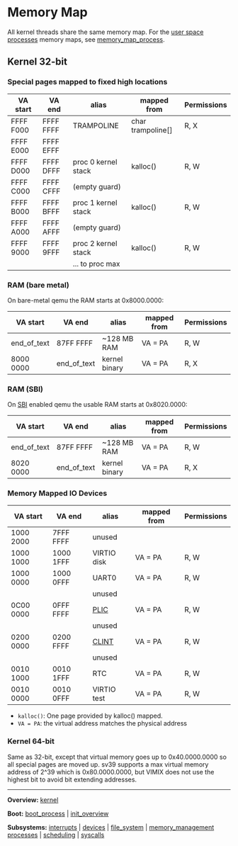 # Memory Map

All kernel threads share the same memory map.
For the [user space](../../userspace/userspace.md) [processes](../processes/processes.md) memory maps, see [memory_map_process](memory_map_process.md).


## Kernel 32-bit


### Special pages mapped to fixed high locations

| VA start  | VA end    | alias               | mapped from       | Permissions |
| --------- | --------- | ------------------- | ----------------- | ----------- |
| FFFF F000 | FFFF FFFF | TRAMPOLINE          | char trampoline[] | R, X        |
| FFFF E000 | FFFF EFFF |                     |                   |             |
| FFFF D000 | FFFF DFFF | proc 0 kernel stack | kalloc()          | R, W        |
| FFFF C000 | FFFF CFFF | (empty guard)       |                   |             |
| FFFF B000 | FFFF BFFF | proc 1 kernel stack | kalloc()          | R, W        |
| FFFF A000 | FFFF AFFF | (empty guard)       |                   |             |
| FFFF 9000 | FFFF 9FFF | proc 2 kernel stack | kalloc()          | R, W        |
|           |           | ... to proc max     |                   |             |

### RAM (bare metal)

On bare-metal qemu the RAM starts at 0x8000.0000:

| VA start    | VA end      | alias         | mapped from | Permissions |
| ----------- | ----------- | ------------- | ----------- | ----------- |
| end_of_text | 87FF FFFF   | ~128 MB RAM   | VA = PA     | R, W        |
| 8000 0000   | end_of_text | kernel binary | VA = PA     | R, X        |

### RAM (SBI)

On [SBI](../../riscv/SBI.md) enabled qemu the usable RAM starts at 0x8020.0000:

| VA start    | VA end      | alias         | mapped from | Permissions |
| ----------- | ----------- | ------------- | ----------- | ----------- |
| end_of_text | 87FF FFFF   | ~128 MB RAM   | VA = PA     | R, W        |
| 8020 0000   | end_of_text | kernel binary | VA = PA     | R, X        |

### Memory Mapped IO Devices

| VA start  | VA end    | alias                         | mapped from | Permissions |
| --------- | --------- | ----------------------------- | ----------- | ----------- |
| 1000 2000 | 7FFF FFFF | unused                        |             |             |
| 1000 1000 | 1000 1FFF | VIRTIO disk                   | VA = PA     | R, W        |
| 1000 0000 | 1000 0FFF | UART0                         | VA = PA     | R, W        |
|           |           | unused                        |             |             |
| 0C00 0000 | 0FFF FFFF | [PLIC](../../riscv/PLIC.md)   | VA = PA     | R, W        |
|           |           | unused                        |             |             |
| 0200 0000 | 0200 FFFF | [CLINT](../../riscv/CLINT.md) | VA = PA     | R, W        |
|           |           | unused                        |             |             |
| 0010 1000 | 0010 1FFF | RTC                           | VA = PA     | R, W        |
| 0010 0000 | 0010 0FFF | VIRTIO test                   | VA = PA     | R, W        |


- `kalloc()`: One page provided by kalloc() mapped.
- `VA = PA`: the virtual address matches the physical address


### Kernel 64-bit

Same as 32-bit, except that virtual memory goes up to 0x40.0000.0000 so all special pages are moved up. sv39 supports a max virtual memory address of 2^39 which is 0x80.0000.0000, but VIMIX does not use the highest bit to avoid bit extending addresses.


---
**Overview:** [kernel](../kernel.md)

**Boot:** [boot_process](../overview/boot_process.md) | [init_overview](../overview/init_overview.md)

**Subsystems:** [interrupts](interrupts.md) | [devices](../devices/devices.md) | [file_system](../file_system/file_system.md) | [memory_management](memory_management.md)
[processes](../processes/processes.md) | [scheduling](../processes/scheduling.md) | [syscalls](../syscalls/syscalls.md)
